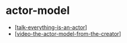 # actor-model

- [[talk-everything-is-an-actor]]
- [[video-the-actor-model-from-the-creator]]

[//begin]: # "Autogenerated link references for markdown compatibility"
[talk-everything-is-an-actor]: talk-everything-is-an-actor "David Khourshid - Everything is an Actor"
[video-the-actor-model-from-the-creator]: video-the-actor-model-from-the-creator "video-the-actor-model-from-the-creator"
[//end]: # "Autogenerated link references"